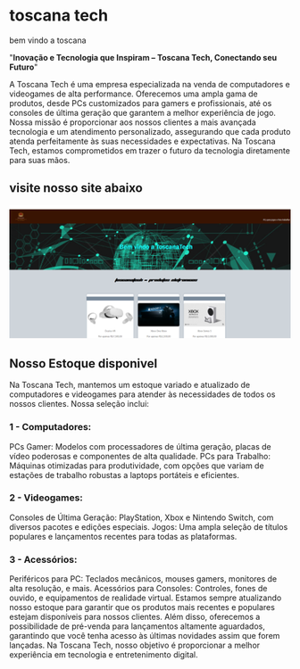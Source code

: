 # toscana tech  

bem vindo a toscana  

"**Inovação e Tecnologia que Inspiram – Toscana Tech, Conectando seu Futuro**"  

A Toscana Tech é uma empresa especializada na venda de computadores e videogames de alta performance. Oferecemos uma ampla gama de produtos, desde PCs customizados para gamers e profissionais, até os consoles de última geração que garantem a melhor experiência de jogo. Nossa missão é proporcionar aos nossos clientes a mais avançada tecnologia e um atendimento personalizado, assegurando que cada produto atenda perfeitamente às suas necessidades e expectativas. Na Toscana Tech, estamos comprometidos em trazer o futuro da tecnologia diretamente para suas mãos.

## visite nosso site abaixo  

![toscana tech](https://github.com/Luizz0933/reposit-rio/blob/master/miniaturas/Captura%20de%20tela%202024-05-29%20121244.png)
 

## Nosso Estoque disponivel   

Na Toscana Tech, mantemos um estoque variado e atualizado de computadores e videogames para atender às necessidades de todos os nossos clientes. Nossa seleção inclui:

 ### 1 - Computadores:

PCs Gamer: Modelos com processadores de última geração, placas de vídeo poderosas e componentes de alta qualidade.
PCs para Trabalho: Máquinas otimizadas para produtividade, com opções que variam de estações de trabalho robustas a laptops portáteis e eficientes. 

### 2 - Videogames:

Consoles de Última Geração: PlayStation, Xbox e Nintendo Switch, com diversos pacotes e edições especiais.
Jogos: Uma ampla seleção de títulos populares e lançamentos recentes para todas as plataformas. 

### 3 - Acessórios:

Periféricos para PC: Teclados mecânicos, mouses gamers, monitores de alta resolução, e mais.
Acessórios para Consoles: Controles, fones de ouvido, e equipamentos de realidade virtual.
Estamos sempre atualizando nosso estoque para garantir que os produtos mais recentes e populares estejam disponíveis para nossos clientes. Além disso, oferecemos a possibilidade de pré-venda para lançamentos altamente aguardados, garantindo que você tenha acesso às últimas novidades assim que forem lançadas. Na Toscana Tech, nosso objetivo é proporcionar a melhor experiência em tecnologia e entretenimento digital.






